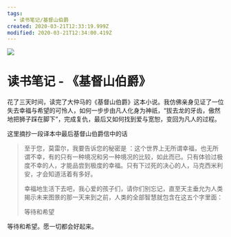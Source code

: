 ```yaml
---
tags:
  - 读书笔记/基督山伯爵
created: 2020-03-21T12:33:19.999Z
modified: 2020-03-21T12:34:00.419Z
---
```


![](https://i.loli.net/2020/02/05/EnfI9eFogLs2RKH.jpg)

# 读书笔记 - 《基督山伯爵》

花了三天时间，读完了大仲马的《基督山伯爵》这本小说。我仿佛亲身见证了一位失去幸福与希望的可怜人，如何一步步由凡人化身为神祇，“拔去龙的牙齿，傲然地把狮子踩在脚下”，完成复仇，最后又如何找到爱与宽恕，变回为凡人的过程。

这里摘抄一段译本中最后基督山伯爵信中的话

> 至于您，莫雷尔，我要告诉您的秘密是 ：这个世界上无所谓幸福，也无所谓不幸，有的只有一种境况和另一种境况的比较，如此而已。只有体验过极度不幸的人，才能品尝到极度的幸福。只有下过死的决心的人，马克西米利安，才会知道活着有多好。
>
> 幸福地生活下去吧，我心爱的孩子们，请你们别忘记，直至天主垂允为人类揭示未来图景的那一天来到之前，人类的全部智慧就包含在这五个字里面：
>
> 等待和希望

等待和希望。愿一切都会好起来。
